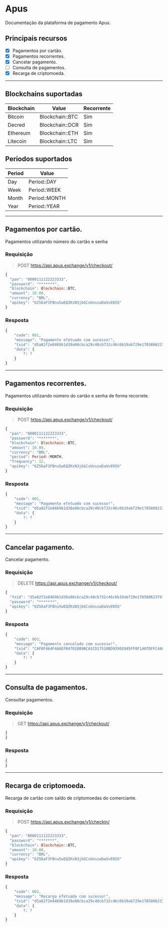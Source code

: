 # Apus

Documentação da plataforma de pagamento Apus. 

## Principais recursos

* [x] Pagamentos por cartão.
* [x] Pagamentos recorrentes.
* [x] Cancelar pagamento.
* [ ] Consulta de pagamentos.
* [x] Recarga de criptomoeda.

<hr>

## Blockchains suportadas

| Blockchain       | Value                  | Recorrente |
|------------------|------------------------|------------|
| Bitcoin          | Blockchain::BTC        | Sim        |
| Decred           | Blockchain::DCR        | Sim        |
| Ethereum         | Blockchain::ETH        | Sim        |
| Litecoin         | Blockchain::LTC        | Sim        |

## Periodos suportados

| Period           | Value              |
|------------------|--------------------|
| Day              | Period::DAY        |
| Week             | Period::WEEK       |
| Month            | Period::MONTH      |
| Year             | Period::YEAR       |

<hr>

## Pagamentos por cartão.

Pagamentos utilizando número do cartão e senha

### Requisição

> POST https://api.apus.exchange/v1/checkout/

```js
{
  "pan": "0000111122223333",
  "password": "*******",
  "blockchain": Blockchain::BTC,
  "amount": 10.00,
  "currency": "BRL",
  "apikey": "6ZS6aF3FBnu5wEQZKsN3jbGCxUoszwDaUv89IU"
}
```
 
### Resposta

```js
{
    "code": 001,
    "message": "Pagamento efetuado com sucesso!",
    "txid": "d5a82f2e8469b1d30a98cbca29c40cb732c46c6b19ab729e1785806237417153",
    "data": {
        ?: ?
    }
}
```

<hr>

## Pagamentos recorrentes.

Pagamentos utilizando número do cartão e senha de forma recorrete.

### Requisição

> POST https://api.apus.exchange/v1/checkout/

```js
{
  "pan": "0000111122223333",
  "password": "*******",
  "blockchain": Blockchain::BTC,
  "amount": 10.00,
  "currency": "BRL",
  "period": Period::MONTH,
  "frequency": 12,
  "apikey": "6ZS6aF3FBnu5wEQZKsN3jbGCxUoszwDaUv89IU"
}
```
 
### Resposta

```js
{
    "code": 001,
    "message": "Pagamento efetuado com sucesso!",
    "txid": "d5a82f2e8469b1d30a98cbca29c40cb732c46c6b19ab729e1785806237417153",
    "data": {
        ?: ?
    }
}
```

<hr>

## Cancelar pagamento.

Cancelar pagamento.

### Requisição

> DELETE https://api.apus.exchange/v1/checkout/

```js
{
  "txid": "d5a82f2e8469b1d30a98cbca29c40cb732c46c6b19ab729e1785806237417153",
  "password": "*******",
  "apikey": "6ZS6aF3FBnu5wEQZKsN3jbGCxUoszwDaUv89IU"
}
```
 
### Resposta

```js
{
    "code": 003,
    "message": "Pagamento cancelado com sucesso!",
    "txid": "CAF8F464F4AAEF047028B9BCA1CD17510BD93902045FF0F1407DFFC4AC270270",
    "data": {
        ?: ?
    }
}
```

<hr>

## Consulta de pagamentos.

Consultar pagamentos.

### Requisição

> GET https://api.apus.exchange/v1/checkout/

```js
{
}
```
 
### Resposta

```js
{
}
```

<hr>

## Recarga de criptomoeda.

Recarga de cartão com saldo de criptomoedas do comerciante.

### Requisição

> POST https://api.apus.exchange/v1/checkin/

```js
{
  "pan": "0000111122223333",
  "password": "*******",
  "blockchain": Blockchain::BTC,
  "amount": 10.00,
  "currency": "BRL",
  "apikey": "6ZS6aF3FBnu5wEQZKsN3jbGCxUoszwDaUv89IU"
}
```
 
### Resposta

```js
{
    "code": 002,
    "message": "Recarga efetuada com sucesso!",
    "txid": "d5a82f2e8469b1d30a98cbca29c40cb732c46c6b19ab729e1785806237417153",
    "data": {
        ?: ?
    }
}
```
